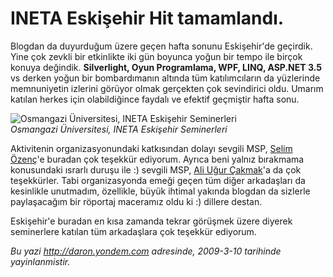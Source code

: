 # INETA Eskişehir Hit tamamlandı. 

Blogdan da duyurduğum üzere geçen hafta sonunu Eskişehir'de geçirdik.
Yine çok zevkli bir etkinlikte iki gün boyunca yoğun bir tempo ile
birçok konuya değindik. **Silverlight, Oyun Programlama, WPF, LINQ,
ASP.NET 3.5** vs derken yoğun bir bombardımanın altında tüm
katılımcıların da yüzlerinde memnuniyetin izlerini görüyor olmak
gerçekten çok sevindirici oldu. Umarım katılan herkes için olabildiğince
faydalı ve efektif geçmiştir hafta sonu.

![Osmangazi Üniversitesi, INETA Eskişehir
Seminerleri](media/INETA_Eskisehir_Hit_tamamlandi/09032009_1.jpg)\
*Osmangazi Üniversitesi, INETA Eskişehir Seminerleri*

Aktivitenin organizasyonundaki katkısından dolayı sevgili MSP, [Selim
Özenç](http://www.selimozenc.com/)'e buradan çok teşekkür ediyorum.
Ayrıca beni yalnız bırakmama konusundaki ısrarlı duruşu ile :) sevgili
MSP, [Ali Uğur Çakmak](http://www.ugurcakmak.com/)'a da çok teşekkürler.
Tabi organizasyonda emeği geçen tüm diğer arkadaşları da kesinlikle
unutmadım, özellikle, büyük ihtimal yakında blogdan da sizlerle
paylaşacağım bir röportaj maceramız oldu ki :) dillere destan.

Eskişehir'e buradan en kısa zamanda tekrar görüşmek üzere diyerek
seminerlere katılan tüm arkadaşlara çok teşekkür ediyorum.


*Bu yazi http://daron.yondem.com adresinde, 2009-3-10 tarihinde yayinlanmistir.*